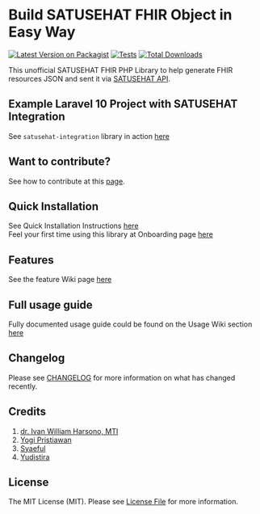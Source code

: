 # Build SATUSEHAT FHIR Object in Easy Way

[![Latest Version on Packagist](https://img.shields.io/packagist/v/ivanwilliammd/satusehat-integration.svg?style=flat-square)](https://packagist.org/packages/ivanwilliammd/satusehat-integration)
[![Tests](https://img.shields.io/github/actions/workflow/status/ivanwilliammd/satusehat-integration/run-tests.yml?branch=main&label=tests&style=flat-square)](https://github.com/ivanwilliammd/satusehat-integration/actions/workflows/run-tests.yml)
[![Total Downloads](https://img.shields.io/packagist/dt/ivanwilliammd/satusehat-integration.svg?style=flat-square)](https://packagist.org/packages/ivanwilliammd/satusehat-integration)

This unofficial SATUSEHAT FHIR PHP Library to help generate FHIR resources JSON and sent it via [SATUSEHAT API](https://satusehat.kemkes.go.id/platform).

## Example Laravel 10 Project with SATUSEHAT Integration
See ```satusehat-integration``` library in action [here](https://github.com/ivanwilliammd/satusehat-laravel-example)

## Want to contribute?
See how to contribute at this [page](CONTRIBUTING.md).<br>

## Quick Installation
See Quick Installation Instructions [here](https://github.com/ivanwilliammd/satusehat-integration/wiki/Installation)<br>
Feel your first time using this library at Onboarding page [here](https://github.com/ivanwilliammd/satusehat-integration/wiki/Onboarding)

## Features
See the feature Wiki page [here](https://github.com/ivanwilliammd/satusehat-integration/wiki/Features)

## Full usage guide
Fully documented usage guide could be found on the Usage Wiki section [here](https://github.com/ivanwilliammd/SATUSEHAT-integration/wiki/Usage)

## Changelog

Please see [CHANGELOG](CHANGELOG.md) for more information on what has changed recently.

## Credits
1. [dr. Ivan William Harsono, MTI](https://github.com/ivanwilliammd)
2. [Yogi Pristiawan](https://github.com/YogiPristiawan)
3. [Syaeful](https://github.com/SyaefulKai)
4. [Yudistira](https://github.com/yudistirasd)

## License
The MIT License (MIT). Please see [License File](LICENSE.md) for more information.
